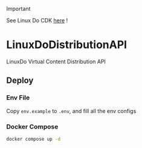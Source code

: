 > [!IMPORTANT]
> See Linux Do CDK [here](https://github.com/linux-do/cdk) !

# LinuxDoDistributionAPI

LinuxDo Virtual Content Distribution API

## Deploy

### Env File

Copy `env.example` to `.env`, and fill all the env configs

### Docker Compose

```bash
docker compose up -d
```

